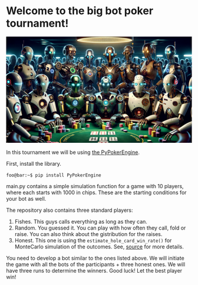 # Welcome to the big bot poker tournament!

![alt text](https://github.com/kr0niker/poker/blob/main/robots.png)

In this tournament we will be using [the PyPokerEngine](https://ishikota.github.io/PyPokerEngine/). 

First, install the library.

```console
foo@bar:~$ pip install PyPokerEngine
```

main.py contains a simple simulation function for a game with 10 players, where each starts with 1000 in chips. These are the starting conditions for your bot as well. 

The repository also contains three standard players:
1. Fishes. This guys calls everything as long as they can.
2. Random. You guessed it. You can play with how often they call, fold or raise. You can also think about the gistribution for the raises.
3. Honest. This one is using the <code>estimate_hole_card_win_rate()</code> for MonteCarlo simulation of the outcomes. See, [source](https://github.com/ishikota/PyPokerEngine/blob/master/pypokerengine/utils/card_utils.py) for more details.

You need to develop a bot similar to the ones listed above. We will initiate the game with all the bots of the participants + three honest ones. We will have three runs to determine the winners. Good luck! Let the best player win!



